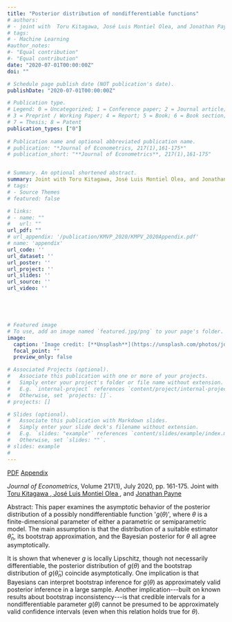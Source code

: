 ```yaml
---
title: "Posterior distribution of nondifferentiable functions"
# authors:
# - joint with  Toru Kitagawa, José Luis Montiel Olea, and Jonathan Payne
# tags:
# - Machine Learning
#author_notes:
#- "Equal contribution"
#- "Equal contribution"
date: "2020-07-01T00:00:00Z"
doi: ""

# Schedule page publish date (NOT publication's date).
publishDate: "2020-07-01T00:00:00Z"

# Publication type.
# Legend: 0 = Uncategorized; 1 = Conference paper; 2 = Journal article;
# 3 = Preprint / Working Paper; 4 = Report; 5 = Book; 6 = Book section;
# 7 = Thesis; 8 = Patent
publication_types: ["0"]
 
# Publication name and optional abbreviated publication name.
# publication: "*Journal of Econometrics, 217(1),161-175*"
# publication_short: "**Journal of Econometrics**, 217(1),161-175"


# Summary. An optional shortened abstract.
summary: Joint with Toru Kitagawa, José Luis Montiel Olea, and Jonathan Payne. *Journal of Econometrics*, Volume 217(1), July 2020, pp. 161-175 <a href="/publication/KMVP_2020/KMPV_2020.pdf" target="_blank"> (pdf)</span>. <span>  Supplementary Appendix <a href="/publication/KMVP_2020/KMPV_2020Appendix.pdf" target="_blank"> (pdf)</span>.
# tags:
# - Source Themes
# featured: false

# links:
# - name: ""
#   url: ""
url_pdf: ""
# url_appendix: '/publication/KMVP_2020/KMPV_2020Appendix.pdf'
# name: 'appendix' 
url_code: ''
url_dataset: ''
url_poster: ''
url_project: ''
url_slides: ''
url_source: ''
url_video: ''





# Featured image
# To use, add an image named `featured.jpg/png` to your page's folder. 
image:
  caption: 'Image credit: [**Unsplash**](https://unsplash.com/photos/jdD8gXaTZsc)'
  focal_point: ""
  preview_only: false

# Associated Projects (optional).
#   Associate this publication with one or more of your projects.
#   Simply enter your project's folder or file name without extension.
#   E.g. `internal-project` references `content/project/internal-project/index.md`.
#   Otherwise, set `projects: []`.
# projects: []

# Slides (optional).
#   Associate this publication with Markdown slides.
#   Simply enter your slide deck's filename without extension.
#   E.g. `slides: "example"` references `content/slides/example/index.md`.
#   Otherwise, set `slides: ""`.
# slides: example 
#
---
```

<div class="btn-links mb-3"><a class="btn btn-outline-primary my-1 mr-1" href="/publication/KMVP_2020/KMPV_2020.pdf" target="_blank" rel="noopener">PDF</a>
<a class="btn btn-outline-primary my-1 mr-1" href="/publication/KMVP_2020/KMPV_2020Appendix.pdf" target="_blank" rel="noopener">Appendix</a></div>

*Journal of Econometrics*, Volume 217(1), July 2020, pp. 161-175.
Joint with <a href="http://www.homepages.ucl.ac.uk/~uctptk0/Research/research.htm" target="_blank">Toru Kitagawa </span>, <span> <a href="http://www.joseluismontielolea.com/" target="_blank">José Luis Montiel Olea </a> </span>, <span> and <a href="https://sites.google.com/site/jonathanedgarpayne/"> Jonathan Payne</a> </span></div>

Abstract: This paper examines the asymptotic behavior of the posterior distribution of a possibly nondifferentiable function '$g(\theta)$', where $\theta$ is a finite-dimensional parameter of either a parametric or semiparametric model. The main assumption is that the distribution of a suitable estimator $\widehat{\theta}_n$, its bootstrap approximation, and the Bayesian posterior for $\theta$ all agree asymptotically.

It is shown that whenever $g$ is locally Lipschitz, though not necessarily differentiable, the posterior distribution of $g(\theta)$ and the bootstrap distribution of $g(\widehat{\theta}_n)$ coincide asymptotically. One implication is that Bayesians can interpret bootstrap inference for $g(\theta)$ as approximately valid posterior inference in a large sample. Another implication---built on known results about bootstrap inconsistency---is that credible intervals for a nondifferentiable parameter $g(\theta)$ cannot be presumed to be approximately valid confidence intervals (even when this relation holds true for $\theta$).

